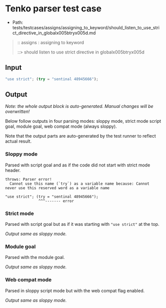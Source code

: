 # Tenko parser test case

- Path: tests/testcases/assigns/assigning_to_keyword/should_listen_to_use_strict_directive_in_globalx005btryx005d.md

> :: assigns : assigning to keyword
>
> ::> should listen to use strict directive in globalx005btryx005d

## Input

`````js
"use strict"; (try = "sentinal 48945666");
`````

## Output

_Note: the whole output block is auto-generated. Manual changes will be overwritten!_

Below follow outputs in four parsing modes: sloppy mode, strict mode script goal, module goal, web compat mode (always sloppy).

Note that the output parts are auto-generated by the test runner to reflect actual result.

### Sloppy mode

Parsed with script goal and as if the code did not start with strict mode header.

`````
throws: Parser error!
  Cannot use this name (`try`) as a variable name because: Cannot never use this reserved word as a variable name

"use strict"; (try = "sentinal 48945666");
               ^^^------- error
`````

### Strict mode

Parsed with script goal but as if it was starting with `"use strict"` at the top.

_Output same as sloppy mode._

### Module goal

Parsed with the module goal.

_Output same as sloppy mode._

### Web compat mode

Parsed in sloppy script mode but with the web compat flag enabled.

_Output same as sloppy mode._
